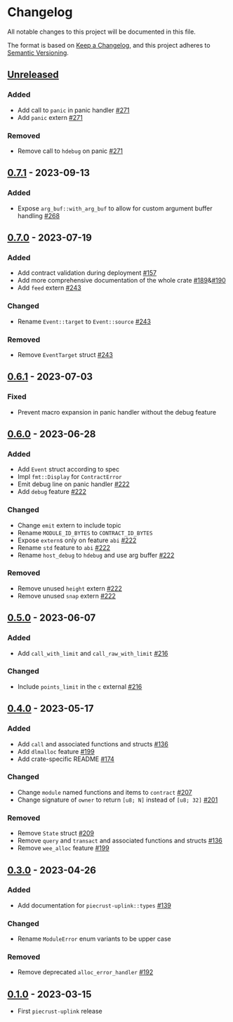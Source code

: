 # Changelog

All notable changes to this project will be documented in this file.

The format is based on [Keep a Changelog](https://keepachangelog.com/en/1.0.0/),
and this project adheres to [Semantic Versioning](https://semver.org/spec/v2.0.0.html).

## [Unreleased]

### Added

- Add call to `panic` in panic handler [#271]
- Add `panic` extern [#271]

### Removed

- Remove call to `hdebug` on panic [#271]

## [0.7.1] - 2023-09-13

### Added

- Expose `arg_buf::with_arg_buf` to allow for custom argument buffer handling [#268]

## [0.7.0] - 2023-07-19

### Added

- Add contract validation during deployment [#157]
- Add more comprehensive documentation of the whole crate [#189]&[#190]
- Add `feed` extern [#243]

### Changed

- Rename `Event::target` to `Event::source` [#243]

### Removed

- Remove `EventTarget` struct [#243]

## [0.6.1] - 2023-07-03

### Fixed

- Prevent macro expansion in panic handler without the debug feature

## [0.6.0] - 2023-06-28

### Added

- Add `Event` struct according to spec
- Impl `fmt::Display` for `ContractError`
- Emit debug line on panic handler [#222]
- Add `debug` feature [#222]

### Changed

- Change `emit` extern to include topic
- Rename `MODULE_ID_BYTES` to `CONTRACT_ID_BYTES`
- Expose `extern`s only on feature `abi` [#222]
- Rename `std` feature to `abi` [#222]
- Rename `host_debug` to `hdebug` and use arg buffer [#222]

### Removed

- Remove unused `height` extern [#222]
- Remove unused `snap` extern [#222]

## [0.5.0] - 2023-06-07

### Added

- Add `call_with_limit` and `call_raw_with_limit` [#216]

### Changed

- Include `points_limit` in the `c` external [#216]

## [0.4.0] - 2023-05-17

### Added

- Add `call` and associated functions and structs [#136]
- Add `dlmalloc` feature [#199]
- Add crate-specific README [#174]

### Changed

- Change `module` named functions and items to `contract` [#207]
- Change signature of `owner` to return `[u8; N]` instead of `[u8; 32]` [#201] 

### Removed

- Remove `State` struct [#209]
- Remove `query` and `transact` and associated functions and structs [#136]
- Remove `wee_alloc` feature [#199]

## [0.3.0] - 2023-04-26

### Added

- Add documentation for `piecrust-uplink::types` [#139]

### Changed

- Rename `ModuleError` enum variants to be upper case

### Removed

- Remove deprecated `alloc_error_handler` [#192]

## [0.1.0] - 2023-03-15

- First `piecrust-uplink` release

<!-- ISSUES -->
[#271]: https://github.com/dusk-network/piecrust/issues/271
[#268]: https://github.com/dusk-network/piecrust/issues/268
[#243]: https://github.com/dusk-network/piecrust/issues/243
[#222]: https://github.com/dusk-network/piecrust/issues/222
[#216]: https://github.com/dusk-network/piecrust/issues/216
[#209]: https://github.com/dusk-network/piecrust/issues/209
[#207]: https://github.com/dusk-network/piecrust/issues/207
[#201]: https://github.com/dusk-network/piecrust/issues/201
[#199]: https://github.com/dusk-network/piecrust/issues/199
[#192]: https://github.com/dusk-network/piecrust/issues/192
[#190]: https://github.com/dusk-network/piecrust/issues/190
[#189]: https://github.com/dusk-network/piecrust/issues/189
[#174]: https://github.com/dusk-network/piecrust/issues/174
[#157]: https://github.com/dusk-network/piecrust/issues/157
[#139]: https://github.com/dusk-network/piecrust/issues/139
[#136]: https://github.com/dusk-network/piecrust/issues/136

<!-- VERSIONS -->
[Unreleased]: https://github.com/dusk-network/piecrust/compare/uplink-0.7.1...HEAD
[0.7.1]: https://github.com/dusk-network/piecrust/compare/v0.7.0...uplink-0.7.1
[0.7.0]: https://github.com/dusk-network/piecrust/compare/uplink-0.6.1...v0.7.0
[0.6.1]: https://github.com/dusk-network/piecrust/compare/v0.6.0...uplink-0.6.1
[0.6.0]: https://github.com/dusk-network/piecrust/compare/v0.5.0...v0.6.0
[0.5.0]: https://github.com/dusk-network/piecrust/compare/v0.4.0...v0.5.0
[0.4.0]: https://github.com/dusk-network/piecrust/compare/v0.3.0...v0.4.0
[0.3.0]: https://github.com/dusk-network/piecrust/compare/v0.2.0...v0.3.0
[0.2.0]: https://github.com/dusk-network/piecrust/compare/v0.1.0...v0.2.0
[0.1.0]: https://github.com/dusk-network/piecrust/releases/tag/v0.1.0

